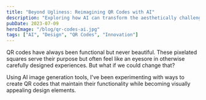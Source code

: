 ```yaml
---
title: "Beyond Ugliness: Reimagining QR Codes with AI"
description: "Exploring how AI can transform the aesthetically challenged QR code into something beautiful and functional."
pubDate: 2023-07-09
heroImage: "/blog/qr-codes-ai.jpg"
tags: ["AI", "Design", "QR Codes", "Innovation"]
---
```


QR codes have always been functional but never beautiful. These pixelated squares serve their purpose but often feel like an eyesore in otherwise carefully designed experiences. But what if we could change that?

Using AI image generation tools, I've been experimenting with ways to create QR codes that maintain their functionality while becoming visually appealing design elements.
